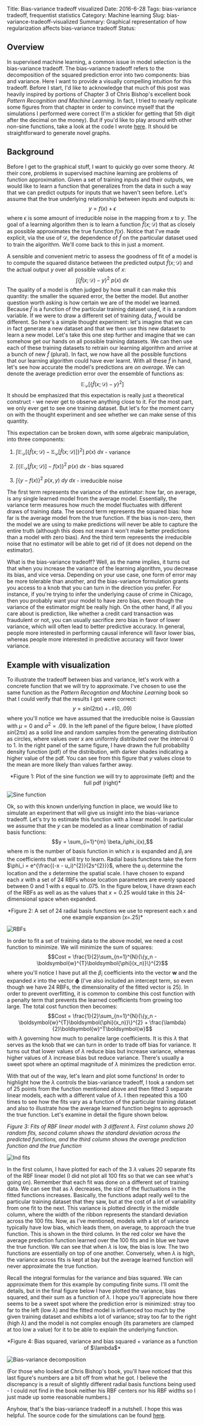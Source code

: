 Title: Bias-variance tradeoff visualized
Date: 2016-6-28
Tags:  bias-variance tradeoff, frequentist statistics
Category: Machine learning
Slug: bias-variance-tradeoff-visualized
Summary: Graphical representation of how regularization affects bias-variance tradeoff
Status: 

Overview
--------
In supervised machine learning, a common issue in model selection is the bias-variance tradeoff. The bias-variance tradeoff refers to the decomposition of the squared prediction error into two components: bias and variance. Here I want to provide a visually compelling intuition for this tradeoff. Before I start, I'd like to acknowledge that much of this post was heavily inspired by portions of Chapter 3 of Chris Bishop's excellent book _Pattern Recognition and Machine Learning_. In fact, I tried to nearly replicate some figures from that chapter in order to convince myself that the simulations I performed were correct (I'm a stickler for getting that 5th digit after the decimal on the money). But if you'd like to play around with other non-sine functions, take a look at the code I wrote [here](https://github.com/lwoloszy/demos/blob/master/bias_variance.py). It should be straightforward to generate novel graphs.

Background
----------
Before I get to the graphical stuff, I want to quickly go over some theory. At their core, problems in supervised machine learning are problems of function approximation. Given a set of training inputs and their outputs, we would like to learn a function that generalizes from the data in such a way that we can predict outputs for inputs that we haven't seen before. Let's assume that the true underlying relationship between inputs and outputs is: $$y = f(x) + \epsilon$$ where $\epsilon$ is some amount of irreducible noise in the mapping from $x$ to $y$. The goal of a learning algorithm then is to learn a function $\hat{f}(x; \mathcal{D})$ that as closely as possible approximates the true function $f(x)$. Notice that I've made explicit, via the use of $\mathcal{D}$, the dependence of $\hat{f}$ on the particular dataset used to train the algorithm. We'll come back to this in just a moment. 

A sensible and convenient metric to assess the goodness of fit of a model is to compute the squared distance between the predicted output $\hat{f}(x; \mathcal{D})$ and the actual output $y$ over all possible values of $x$: $$\int \{\hat{f}(x; \mathcal{D}) - y\}^2\ p(x)\ dx$$ The quality of a model is often judged by how small it can make this quantity: the smaller the squared error, the better the model. But another question worth asking is how certain we are of the model we learned. Because $\hat{f}$ is a function of the particular training dataset used, it is a random variable. If we were to draw a different set of training data, $\hat{f}$ would be different. So here's a simple thought experiment: let's imagine that we can in fact generate a new dataset and that we then use this new dataset to learn a new model. Let's take this one step further and imagine that we can somehow get our hands on all possible training datasets. We can then use each of these training datasets to retrain our learning algorithm and arrive at a bunch of new $\hat{f}$ (plural). In fact, we now have all the possible functions that our learning algorithm could have ever learnt. With all these $\hat{f}$ in hand, let's see how accurate the model's predictions are _on average_. We can denote the average prediction error over the ensemble of functions as: $$\mathbb{E}_\mathcal{D}\big[\big\{\hat{f}(x; \mathcal{D}) - y\big\}^2\big]$$ It should be emphasized that this expectation is really just a theoretical construct - we never get to observe anything close to it. For the most part, we only ever get to see one training dataset. But let's for the moment carry on with the thought experiment and see whether we can make sense of this quantity.

This expectation can be broken down, with some algebraic manipulation, into three components:

1. $\displaystyle\int \mathbb{E}_\mathcal{D}\big[\big\{\hat{f}(x; \mathcal{D}) - \mathbb{E}_\mathcal{D}[\hat{f}(x; \mathcal{D})]\big\}^2\big]\ p(x)\ dx$ - variance

2. $\displaystyle\int \big\{\mathbb{E}_\mathcal{D}[\hat{f}(x; \mathcal{D})] - f(x)\big\}^2\ p(x)\ dx$ - bias squared

3. $\displaystyle\int \big\{y - f(x)\big\}^2\ p(x, y)\ dy\ dx$ - irreducible noise

The first term represents the variance of the estimator: how far, on average, is any single learned model from the average model. Essentially, the variance term measures how much the model fluctuates with different draws of training data. The second term represents the squared bias: how far is the average model from the true function. If the bias is non-zero, then the model we are using to make predictions will never be able to capture the entire truth (although this does not mean it won't make better predictions than a model with zero bias). And the third term represents the irreducible noise that no estimator will be able to get rid of (it does not depend on the estimator).

What is the bias-variance tradeoff? Well, as the name implies, it turns out that when you increase the variance of the learning algorithm, you decrease its bias, and vice versa. Depending on your use case, one form of error may be more tolerable than another, and the bias-variance formulation grants you access to a knob that you can turn in the direction you prefer. For instance, if you're trying to infer the underlying cause of crime in Chicago, then you probably want your model to have zero bias, even though the variance of the estimator might be really high. On the other hand, if all you care about is prediction, like whether a credit card transaction was fraudulent or not, you can usually sacrifice zero bias in favor of lower variance, which will often lead to better predictive accuracy. In general, people more interested in performing causal inference will favor lower bias, whereas people more interested in predictive accuracy will favor lower variance.

Example with visualization
-----------------------------------
To illustrate the tradeoff between bias and variance, let's work with a concrete function that we will try to approximate. I've chosen to use the same function as the _Pattern Recogntion and Machine Learning_ book so that I could verify that the results I got were correct: $$y = sin(2\pi x) + \mathcal{N}(0, .09)$$ where you'll notice we have assumed that the irreducible noise is Gaussian with $\mu = 0$ and $\sigma^2 = .09$. In the left panel of the figure below, I have plotted $sin(2\pi x)$ as a solid line and random samples from the generating distribution as circles, where values over $x$ are uniformly distributed over the interval $0$ to $1$. In the right panel of the same figure, I have drawn the full probability density function (pdf) of the distribution, with darker shades indicating a higher value of the pdf. You can see from this figure that $y$ values close to the mean are more likely than values farther away.

<center> *Figure 1: Plot of the sine function we will try to approximate (left) and the full pdf (right)* </center>

![Sine function]({filename}/images/1-function.png)

Ok, so with this known underlying function in place, we would like to simulate an experiment that will give us insight into the bias-variance tradeoff.  Let's try to estimate this function with a linear model. In particular we assume that the $y$ can be modeled as a linear combination of radial basis functions: $$y = \sum_{i=1}^{m} \beta_i\phi_i(x),$$
where $m$ is the number of basis function in which $x$ is expanded and $\beta_i$ are the coefficients that we will try to learn. Radial basis functions take the form $\phi_i = e^{\frac{(-x - u_i)^{2}}{2s^{2}}}$, where the $u_i$ determine the location and the $s$ determine the spatial scale. I have chosen to expand each $x$ with a set of 24 RBFs whose location parameters are evenly spaced between $0$ and $1$ with $s$ equal to $.075$. In the figure below, I have drawn each of the RBFs as well as as the values that $x=0.25$ would take in this 24-dimensional space when expanded.

<center> *Figure 2: A set of 24 radial basis functions we use to represent each x and one example expansion (x=.25)* </center>

![RBFs]({filename}/images/1-rbfs.png)

In order to fit a set of training data to the above model, we need a cost function to minimize. We will minimize the sum of squares:$$Cost = \frac{1}{2}\sum_{n=1}^{N}{\{y_n - \boldsymbol{w}^{T}\boldsymbol{\phi}(x_n)}\}^{2}$$ where you'll notice I have put all the $\beta_i$ coefficients into the vector $\boldsymbol{w}$ and the expanded $x$ into the vector $\boldsymbol{\phi}$ (I've also included an intercept term, so even though we have 24 RBFs, the dimensionality of the fitted vector is 25). In order to prevent overfitting, it is common to combine this cost function with a penalty term that prevents the learned coefficients from growing too large. The total cost function then becomes: $$Cost = \frac{1}{2}\sum_{n=1}^{N}{\{y_n - \boldsymbol{w}^{T}\boldsymbol{\phi}(x_n)}\}^{2} + \frac{\lambda}{2}\boldsymbol{w}^T\boldsymbol{w}$$ with $\lambda$ governing how much to penalize large coefficients. It is this $\lambda$ that serves as the knob that we can turn in order to trade off bias for variance. It turns out that lower values of $\lambda$ reduce bias but increase variance, whereas higher values of $\lambda$ increase bias but reduce variance. There's usually a sweet spot where an optimal magnitude of $\lambda$ minimizes the prediction error.

With that out of the way, let's learn and plot some functions! In order to highlight how the $\lambda$ controls the bias-variance tradeoff, I took a random set of 25 points from the function mentioned above and then fitted 3 separate linear models, each with a different value of $\lambda$. I then repeated this a 100 times to see how the fits vary as a function of the particular training dataset and also to illustrate how the average learned function begins to approach the true function. Let's examine in detail the figure shown below.

*Figure 3: Fits of RBF linear model with 3 different $\lambda$. First column shows 20 random fits, second column shows the standard deviation across the predicted functions, and the third column shows the average prediction function and the true function*

![Ind fits]({filename}/images/1-ind_fits.png)

In the first column, I have plotted for each of the 3 $\lambda$ values 20 separate fits of the RBF linear model (I did not plot all 100 fits so that we can see what's going on). Remember that each fit was done on a different set of training data. We can see that as $\lambda$ decreases, the size of the fluctuations in the fitted functions increases. Basically, the functions adapt really well to the particular training dataset that they saw, but at the cost of a lot of variability from one fit to the next. This variance is plotted directly in the middle column, where the width of the ribbon represents the standard deviation across the 100 fits. Now, as I've mentioned, models with a lot of variance typically have low bias, which leads them, on average, to approach the true function. This is shown in the third column. In the red color we have the average prediction function learned over the 100 fits and in blue we have the true function. We can see that when $\lambda$ is low, the bias is low. The two functions are essentially on top of one another. Conversely, when $\lambda$ is high, the variance across fits is kept at bay but the average learned function will never approximate the true function.

Recall the integral formulas for the variance and bias squared. We can approximate them for this example by computing finite sums. I'll omit the details, but in the final figure below I have plotted the variance, bias squared, and their sum as a function of $\lambda$. I hope you'll appreciate how there seems to be a sweet spot where the prediction error is minimized: stray too far to the left (low $\lambda$) and the fitted model is influenced too much by the given training dataset and exhibits a lot of variance; stray too far to the right (high $\lambda$) and the model is not complex enough (its parameters are clamped at too low a value) for it to be able to explain the underlying function.

<center> *Figure 4: Bias squared, variance and bias squared + variance as a function of $\lambda$* </center>

![Bias-variance decomposition]({filename}/images/1-bv.png)

(For those who looked at Chris Bishop's book, you'll have noticed that this last figure's numbers are a bit off from what he got. I believe the discrepancy is a result of slightly different radial basis functions being used - I could not find in the book neither his RBF centers nor his RBF widths so I just made up some reasonable numbers.)

Anyhow, that's the bias-variance tradeoff in a nutshell. I hope this was helpful. The source code for the simulations can be found [here](https://github.com/lwoloszy/demos/blob/master/bias_variance.py).
